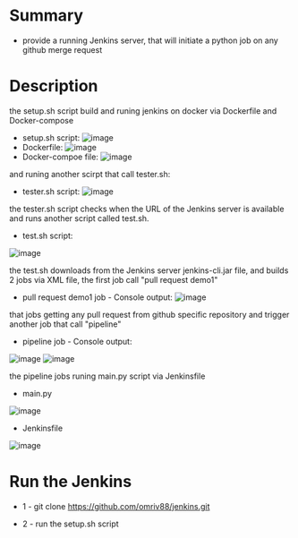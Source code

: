 # Summary
* provide a running Jenkins server, that will initiate a python job on any github merge request


# Description

the setup.sh script build and runing jenkins on docker via Dockerfile and Docker-compose
* setup.sh script:
![image](https://user-images.githubusercontent.com/113102456/218678901-2e94aa89-44ac-4d4e-9f99-e0666eba381f.png)
* Dockerfile:
![image](https://user-images.githubusercontent.com/113102456/218678967-64cecd7f-1dde-4f82-9ff0-d1611e6d7982.png)
* Docker-compoe file:
![image](https://user-images.githubusercontent.com/113102456/218679219-af3092bb-df99-4d4c-9a64-faef08e5c76a.png)

and runing another scirpt that call tester.sh:

* tester.sh script:
![image](https://user-images.githubusercontent.com/113102456/218689729-ae405c2f-7d06-4013-929e-9b9e3828c9b4.png)

the tester.sh script checks when the URL of the Jenkins server is available
and runs another script called test.sh.

* test.sh script:

![image](https://user-images.githubusercontent.com/113102456/218681595-5e83c730-8482-438e-b9a2-76eeac7bff39.png)

the test.sh downloads from the Jenkins server jenkins-cli.jar file, and builds 2 jobs via XML file, 
the first job call "pull request demo1" 

* pull request demo1 job - Console output:
![image](https://user-images.githubusercontent.com/113102456/218683222-c0d7b68e-49e1-410c-951c-025efeedc49c.png)

that jobs getting any pull request from github specific repository and trigger another job that call "pipeline"

* pipeline job - Console output:

![image](https://user-images.githubusercontent.com/113102456/218683846-f273b4b3-c326-4a03-b3ab-9186d548d634.png)
![image](https://user-images.githubusercontent.com/113102456/218683950-2ca7f3d5-2b85-4793-ba8c-33ecd42b3865.png)


the pipeline jobs runing main.py script via Jenkinsfile

* main.py

![image](https://user-images.githubusercontent.com/113102456/218684193-3f582a42-1da4-4652-a50d-7574c7cebed5.png)

* Jenkinsfile

![image](https://user-images.githubusercontent.com/113102456/218684356-d78a4aab-736e-4f57-82d0-15494b1c831d.png)




# Run the Jenkins

* 1 - git clone https://github.com/omriv88/jenkins.git


* 2 - run the setup.sh script
